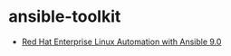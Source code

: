 # ansible-toolkit
- [Red Hat Enterprise Linux Automation with Ansible 9.0](https://rha.ole.redhat.com/rha/app/courses/rh294-9.0/pages/pr01/4885d414-63ed-4a42-99db-828d881058ae)
